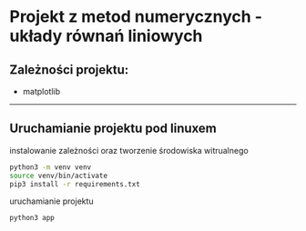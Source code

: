 # Projekt z metod numerycznych - układy równań liniowych

## Zależności projektu:
- matplotlib
---

## Uruchamianie projektu pod linuxem
instalowanie zależności oraz tworzenie środowiska witrualnego
```bash
python3 -m venv venv
source venv/bin/activate
pip3 install -r requirements.txt
```
uruchamianie projektu
```bash
python3 app
```
